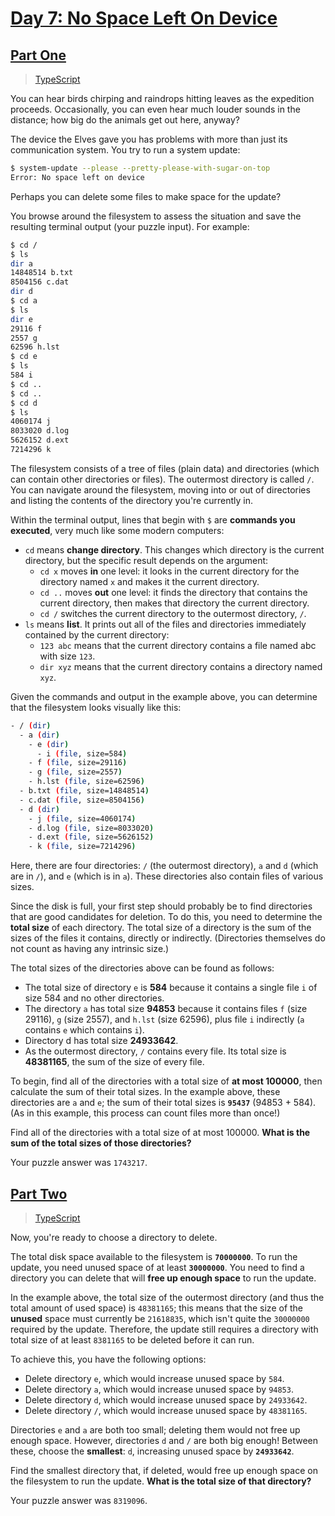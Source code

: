 # [Day 7: No Space Left On Device](https://adventofcode.com/2022/day/7)

## [Part One](https://adventofcode.com/2022/day/7#part1)

> [TypeScript](/solutions/typescript/2022/07/src/p1.ts)

You can hear birds chirping and raindrops hitting leaves as the expedition
proceeds. Occasionally, you can even hear much louder sounds in the distance;
how big do the animals get out here, anyway?

The device the Elves gave you has problems with more than just its communication
system. You try to run a system update:

```sh
$ system-update --please --pretty-please-with-sugar-on-top
Error: No space left on device
```

Perhaps you can delete some files to make space for the update?

You browse around the filesystem to assess the situation and save the resulting
terminal output (your puzzle input). For example:

```sh
$ cd /
$ ls
dir a
14848514 b.txt
8504156 c.dat
dir d
$ cd a
$ ls
dir e
29116 f
2557 g
62596 h.lst
$ cd e
$ ls
584 i
$ cd ..
$ cd ..
$ cd d
$ ls
4060174 j
8033020 d.log
5626152 d.ext
7214296 k
```

The filesystem consists of a tree of files (plain data) and directories (which
can contain other directories or files). The outermost directory is called `/`.
You can navigate around the filesystem, moving into or out of directories and
listing the contents of the directory you're currently in.

Within the terminal output, lines that begin with `$` are **commands you**
**executed**, very much like some modern computers:

- `cd` means **change directory**. This changes which directory is the current
  directory, but the specific result depends on the argument:
  - `cd x` moves **in** one level: it looks in the current directory for the
    directory named `x` and makes it the current directory.
  - `cd ..` moves **out** one level: it finds the directory that contains the
    current directory, then makes that directory the current directory.
  - `cd /` switches the current directory to the outermost directory, `/`.
- `ls` means **list**. It prints out all of the files and directories
  immediately contained by the current directory:
  - `123 abc` means that the current directory contains a file named abc with
    size `123`.
  - `dir xyz` means that the current directory contains a directory named `xyz`.

Given the commands and output in the example above, you can determine that the
filesystem looks visually like this:

```sh
- / (dir)
  - a (dir)
    - e (dir)
      - i (file, size=584)
    - f (file, size=29116)
    - g (file, size=2557)
    - h.lst (file, size=62596)
  - b.txt (file, size=14848514)
  - c.dat (file, size=8504156)
  - d (dir)
    - j (file, size=4060174)
    - d.log (file, size=8033020)
    - d.ext (file, size=5626152)
    - k (file, size=7214296)
```

Here, there are four directories: `/` (the outermost directory), `a` and `d`
(which are in `/`), and `e` (which is in `a`). These directories also contain
files of various sizes.

Since the disk is full, your first step should probably be to find directories
that are good candidates for deletion. To do this, you need to determine the
**total size** of each directory. The total size of a directory is the sum of
the sizes of the files it contains, directly or indirectly. (Directories
themselves do not count as having any intrinsic size.)

The total sizes of the directories above can be found as follows:

- The total size of directory `e` is **584** because it contains a single file
  `i` of size 584 and no other directories.
- The directory `a` has total size **94853** because it contains files `f` (size
  29116\), `g` (size 2557), and `h.lst` (size 62596), plus file `i` indirectly
  (`a` contains `e` which contains `i`).
- Directory d has total size **24933642**.
- As the outermost directory, `/` contains every file. Its total size is
  **48381165**, the sum of the size of every file.

To begin, find all of the directories with a total size of **at most 100000**,
then calculate the sum of their total sizes. In the example above, these
directories are `a` and `e`; the sum of their total sizes is **`95437`**
(94853 + 584). (As in this example, this process can count files more than
once!)

Find all of the directories with a total size of at most 100000. **What is the
sum of the total sizes of those directories?**

Your puzzle answer was `1743217`.

## [Part Two](https://adventofcode.com/2022/day/7#part2)

> [TypeScript](/solutions/typescript/2022/07/src/p2.ts)

Now, you're ready to choose a directory to delete.

The total disk space available to the filesystem is **`70000000`**. To run the
update, you need unused space of at least **`30000000`**. You need to find a
directory you can delete that will **free up enough space** to run the update.

In the example above, the total size of the outermost directory (and thus the
total amount of used space) is `48381165`; this means that the size of the
**unused** space must currently be `21618835`, which isn't quite the `30000000`
required by the update. Therefore, the update still requires a directory with
total size of at least `8381165` to be deleted before it can run.

To achieve this, you have the following options:

- Delete directory `e`, which would increase unused space by `584`.
- Delete directory `a`, which would increase unused space by `94853`.
- Delete directory `d`, which would increase unused space by `24933642`.
- Delete directory `/`, which would increase unused space by `48381165`.

Directories `e` and `a` are both too small; deleting them would not free up
enough space. However, directories `d` and `/` are both big enough! Between
these, choose the **smallest**: `d`, increasing unused space by **`24933642`**.

Find the smallest directory that, if deleted, would free up enough space on the
filesystem to run the update. **What is the total size of that directory?**

Your puzzle answer was `8319096`.

